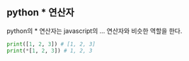 ## python \* 연산자

python의 \* 연산자는 javascript의 ... 연산자와 비슷한 역할을 한다.

```python
print([1, 2, 3]) # [1, 2, 3]
print(*[1, 2, 3]) # 1, 2, 3
```
